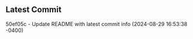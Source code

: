 
## Latest Commit
50ef05c - Update README with latest commit info (2024-08-29 16:53:38 -0400) <Yunxi-Zhou>
